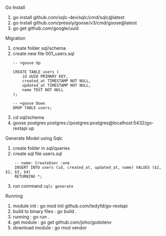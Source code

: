 Go Install

1. go install github.com/sqlc-dev/sqlc/cmd/sqlc@latest
2. go install github.com/pressly/goose/v3/cmd/goose@latest
3. go get github.com/google/uuid

Migration
1. create folder sql/schema
2. create new file 001_users.sql
    ```
    -- +goose Up

    CREATE TABLE users (
        id UUID PRIMARY KEY,
        created_at TIMESTAMP NOT NULL,
        updated_at TIMESTAMP NOT NULL,
        name TEXT NOT NULL
    );

    -- +goose Down
    DROP TABLE users;
    ```
3. cd sql/schema
4. goose postgres postgres://postgres:postgres@localhost:5432/go-restapi up

Generate Model using Sqlc 
1. create folder in sql/queries
2. create sql file users.sql
```
    -- name: CreateUser :one
    INSERT INTO users (id, created_at, updated_at, name) VALUES ($1, $2, $3, $4)
    RETURNING *;
```
3. run command ```sqlc generate```

Running

1. module init : go mod init github.com/tedyfd/go-restapi
2. build to binary files : go build .
3. running : go run .
4. get module : go get github.com/joho/godotenv
5. download module : go mod vendor
